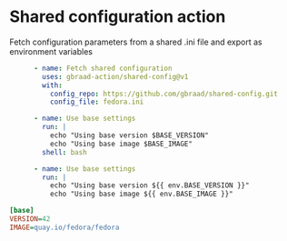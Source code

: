 Shared configuration action
===========================

Fetch configuration parameters from a shared .ini file and export as environment variables

```yaml
      - name: Fetch shared configuration
        uses: gbraad-action/shared-config@v1
        with:
          config_repo: https://github.com/gbraad/shared-config.git
          config_file: fedora.ini

      - name: Use base settings
        run: |
          echo "Using base version $BASE_VERSION"
          echo "Using base image $BASE_IMAGE"
        shell: bash

      - name: Use base settings 
        run: |
          echo "Using base version ${{ env.BASE_VERSION }}"
          echo "Using base image ${{ env.BASE_IMAGE }}"
```

```ini
[base]
VERSION=42
IMAGE=quay.io/fedora/fedora
```

